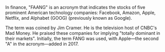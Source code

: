In finance, "FAANG" is an acronym that indicates the stocks of five prominent American technology companies: Facebook, Amazon, Apple, Netflix, and Alphabet (GOOG) (previously known as Google).

The term was coined by Jim Cramer. He is the television host of CNBC's Mad Money. He praised these companies for implying "totally dominant in their markets". Initially, the term FANG was used, with Apple—the second "A" in the acronym—added in 2017.